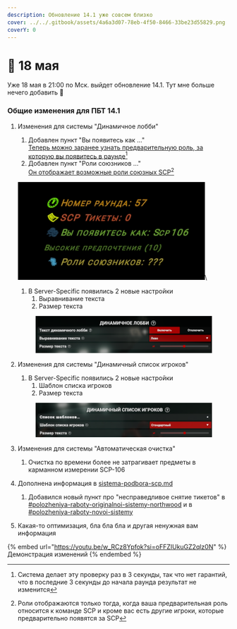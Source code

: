 ```yaml
---
description: Обновление 14.1 уже совсем близко
cover: ../../.gitbook/assets/4a6a3d07-78eb-4f50-8466-33be23d55829.png
coverY: 0
---
```


# 🌿 18 мая

Уже 18 мая в 21:00 по Мск. выйдет обновление 14.1. Тут мне больше нечего добавить 🥴

### Общие изменения для ПБТ 14.1

1.  Изменения для системы "Динамичное лобби"

    1. Добавлен пункт "Вы появитесь как ..."\
       [Теперь можно заранее узнать предварительную роль, за которую вы появитесь в раунде](#user-content-fn-1)[^1]
    2. Добавлен пункт "Роли  союзников ..."\
       [Он отображает возможные роли союзных SCP](#user-content-fn-2)[^2]

    ![](../../.gitbook/assets/NVIDIA_Overlay_XA3wPvMqfg.png)\


    1. В Server-Specific появились 2 новые настройки
       1. Выравнивание текста
       2. Размер текста

    <div align="center"><figure><img src="../../.gitbook/assets/image (3) (1).png" alt=""><figcaption></figcaption></figure></div>
2.  Изменения для системы "Динамичный список игроков"

    1. В Server-Specific появились 2 новые настройки
       1. Шаблон списка игроков
       2. Размер текста

    <figure><img src="../../.gitbook/assets/image (4) (1).png" alt=""><figcaption></figcaption></figure>
3. Изменения для системы "Автоматическая очистка"
   1. Очистка по времени более не затрагивает предметы в карманном измерении SCP-106
4. Дополнена информация в [sistema-podbora-scp.md](../../newbies/obshii-spisok/sistema-podbora-scp.md "mention")
   1. Добавился новый пункт про "несправедливое снятие тикетов" в [#polozheniya-raboty-originalnoi-sistemy-northwood](../../newbies/obshii-spisok/sistema-podbora-scp.md#polozheniya-raboty-originalnoi-sistemy-northwood "mention") и в [#polozheniya-raboty-novoi-sistemy](../../newbies/obshii-spisok/sistema-podbora-scp.md#polozheniya-raboty-novoi-sistemy "mention")
5. Какая-то оптимизация, бла бла бла и другая ненужная вам информация

{% embed url="https://youtu.be/w_RCz8Ypfok?si=oFFZIUkuGZ2qlz0N" %}
Демонстрация изменений
{% endembed %}

[^1]: Система делает эту проверку раз в 3 секунды, так что нет гарантий, что в последние 3 секунды до начала раунда результат не изменится

[^2]: Роли отображаются только тогда, когда ваша предварительная роль относится к команде SCP и кроме вас есть другие игроки, которые предварительно появятся за SCP
